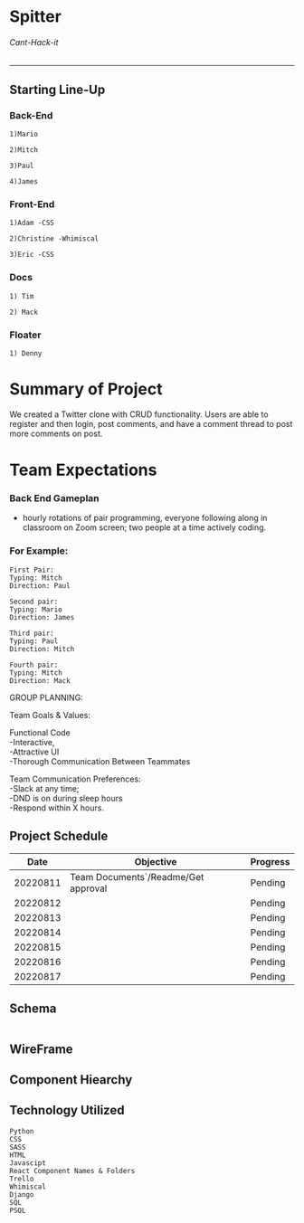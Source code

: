# Spitter

###### Cant-Hack-it


----------------
## Starting Line-Up

### Back-End
```
1)Mario 

2)Mitch

3)Paul

4)James
```
### Front-End
```
1)Adam -CSS

2)Christine -Whimiscal

3)Eric -CSS
```
### Docs
```
1) Tim

2) Mack
```
### Floater
```
1) Denny
```


# Summary of Project
We created a Twitter clone with CRUD functionality. Users are able to register and then login, post comments, and have a comment thread to post more comments on post. 


# Team Expectations
### Back End Gameplan
 - hourly rotations of pair programming, everyone following along in classroom on Zoom screen; two people at a time actively coding.

### For Example:
```
First Pair:
Typing: Mitch
Direction: Paul

Second pair:
Typing: Mario
Direction: James

Third pair:
Typing: Paul
Direction: Mitch

Fourth pair:
Typing: Mitch
Direction: Mack
```


GROUP PLANNING:

Team Goals & Values:
   
Functional Code  
-Interactive,  
-Attractive UI  
-Thorough Communication Between Teammates

Team Communication Preferences:  
-Slack at any time;   
-DND is on during sleep hours  
-Respond within X hours.



## Project Schedule
| Date| Objective| Progress|
|-----|----------|---------|
|20220811|Team Documents`/Readme/Get approval|Pending|
|20220812|        |Pending|
|20220813|        |Pending|
|20220814|        |Pending|
|20220815|        |Pending|
|20220816|        |Pending|
|20220817|        |Pending|


## Schema
```

```

## WireFrame


## Component Hiearchy


## Technology Utilized 
```
Python
CSS
SASS
HTML
Javascipt
React Component Names & Folders
Trello
Whimiscal
Django
SQL
PSQL
```
